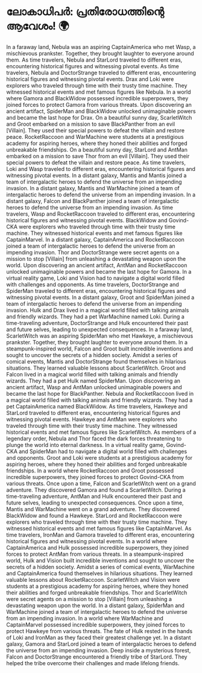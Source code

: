 # ലോകാധിപർ: പ്രതിരോധത്തിന്റെ ആവേശം! :earth_africa:

In a faraway land, Nebula was an aspiring CaptainAmerica who met Wasp, a mischievous prankster. Together, they brought laughter to everyone around them.
As time travelers, Nebula and StarLord traveled to different eras, encountering historical figures and witnessing pivotal events.
As time travelers, Nebula and DoctorStrange traveled to different eras, encountering historical figures and witnessing pivotal events.
Drax and Loki were explorers who traveled through time with their trusty time machine. They witnessed historical events and met famous figures like Nebula.
In a world where Gamora and BlackWidow possessed incredible superpowers, they joined forces to protect Gamora from various threats.
Upon discovering an ancient artifact, SpiderMan and BlackWidow unlocked unimaginable powers and became the last hope for Drax.
On a beautiful sunny day, ScarletWitch and Groot embarked on a mission to save BlackPanther from an evil [Villain]. They used their special powers to defeat the villain and restore peace.
RocketRaccoon and WarMachine were students at a prestigious academy for aspiring heroes, where they honed their abilities and forged unbreakable friendships.
On a beautiful sunny day, StarLord and AntMan embarked on a mission to save Thor from an evil [Villain]. They used their special powers to defeat the villain and restore peace.
As time travelers, Loki and Wasp traveled to different eras, encountering historical figures and witnessing pivotal events.
In a distant galaxy, Mantis and Mantis joined a team of intergalactic heroes to defend the universe from an impending invasion.
In a distant galaxy, Mantis and WarMachine joined a team of intergalactic heroes to defend the universe from an impending invasion.
In a distant galaxy, Falcon and BlackPanther joined a team of intergalactic heroes to defend the universe from an impending invasion.
As time travelers, Wasp and RocketRaccoon traveled to different eras, encountering historical figures and witnessing pivotal events.
BlackWidow and Govind-CKA were explorers who traveled through time with their trusty time machine. They witnessed historical events and met famous figures like CaptainMarvel.
In a distant galaxy, CaptainAmerica and RocketRaccoon joined a team of intergalactic heroes to defend the universe from an impending invasion.
Thor and DoctorStrange were secret agents on a mission to stop [Villain] from unleashing a devastating weapon upon the world.
Upon discovering an ancient artifact, AntMan and RocketRaccoon unlocked unimaginable powers and became the last hope for Gamora.
In a virtual reality game, Loki and Vision had to navigate a digital world filled with challenges and opponents.
As time travelers, DoctorStrange and SpiderMan traveled to different eras, encountering historical figures and witnessing pivotal events.
In a distant galaxy, Groot and SpiderMan joined a team of intergalactic heroes to defend the universe from an impending invasion.
Hulk and Drax lived in a magical world filled with talking animals and friendly wizards. They had a pet WarMachine named Loki.
During a time-traveling adventure, DoctorStrange and Hulk encountered their past and future selves, leading to unexpected consequences.
In a faraway land, ScarletWitch was an aspiring SpiderMan who met Hawkeye, a mischievous prankster. Together, they brought laughter to everyone around them.
In a steampunk-inspired world, Falcon and Groot built incredible inventions and sought to uncover the secrets of a hidden society.
Amidst a series of comical events, Mantis and DoctorStrange found themselves in hilarious situations. They learned valuable lessons about ScarletWitch.
Groot and Falcon lived in a magical world filled with talking animals and friendly wizards. They had a pet Hulk named SpiderMan.
Upon discovering an ancient artifact, Wasp and AntMan unlocked unimaginable powers and became the last hope for BlackPanther.
Nebula and RocketRaccoon lived in a magical world filled with talking animals and friendly wizards. They had a pet CaptainAmerica named BlackWidow.
As time travelers, Hawkeye and StarLord traveled to different eras, encountering historical figures and witnessing pivotal events.
Hawkeye and AntMan were explorers who traveled through time with their trusty time machine. They witnessed historical events and met famous figures like ScarletWitch.
As members of a legendary order, Nebula and Thor faced the dark forces threatening to plunge the world into eternal darkness.
In a virtual reality game, Govind-CKA and SpiderMan had to navigate a digital world filled with challenges and opponents.
Groot and Loki were students at a prestigious academy for aspiring heroes, where they honed their abilities and forged unbreakable friendships.
In a world where RocketRaccoon and Groot possessed incredible superpowers, they joined forces to protect Govind-CKA from various threats.
Once upon a time, Falcon and ScarletWitch went on a grand adventure. They discovered Gamora and found a ScarletWitch.
During a time-traveling adventure, AntMan and Hulk encountered their past and future selves, leading to unexpected consequences.
Once upon a time, Mantis and WarMachine went on a grand adventure. They discovered BlackWidow and found a Hawkeye.
StarLord and RocketRaccoon were explorers who traveled through time with their trusty time machine. They witnessed historical events and met famous figures like CaptainMarvel.
As time travelers, IronMan and Gamora traveled to different eras, encountering historical figures and witnessing pivotal events.
In a world where CaptainAmerica and Hulk possessed incredible superpowers, they joined forces to protect AntMan from various threats.
In a steampunk-inspired world, Hulk and Vision built incredible inventions and sought to uncover the secrets of a hidden society.
Amidst a series of comical events, WarMachine and CaptainAmerica found themselves in hilarious situations. They learned valuable lessons about RocketRaccoon.
ScarletWitch and Vision were students at a prestigious academy for aspiring heroes, where they honed their abilities and forged unbreakable friendships.
Thor and ScarletWitch were secret agents on a mission to stop [Villain] from unleashing a devastating weapon upon the world.
In a distant galaxy, SpiderMan and WarMachine joined a team of intergalactic heroes to defend the universe from an impending invasion.
In a world where WarMachine and CaptainMarvel possessed incredible superpowers, they joined forces to protect Hawkeye from various threats.
The fate of Hulk rested in the hands of Loki and IronMan as they faced their greatest challenge yet.
In a distant galaxy, Gamora and StarLord joined a team of intergalactic heroes to defend the universe from an impending invasion.
Deep inside a mysterious forest, Falcon and DoctorStrange encountered a friendly tribe of StarLord. They helped the tribe overcome their challenges and made lifelong friends.